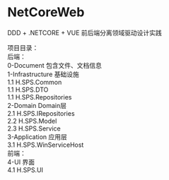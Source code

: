 # NetCoreWeb
DDD + .NETCORE + VUE 前后端分离领域驱动设计实践

项目目录：         
后端：         
    0-Document     包含文件、文档信息              
    1-Infrastructure     基础设施             
        1.1 H.SPS.Common                 
        1.1 H.SPS.DTO            
        1.1 H.SPS.Repositories             
    2-Domain        Domain层            
        2.1 H.SPS.IRepositories              
        2.2 H.SPS.Model            
        2.3 H.SPS.Service                   
    3-Application     应用层              
        3.1 H.SPS.WinServiceHost             
前端：            
    4-UI    界面                              
        4.1 H.SPS.UI                            
